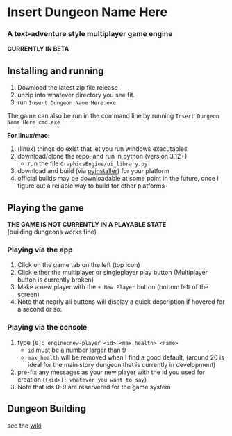 
# Insert Dungeon Name Here

### A text-adventure style multiplayer game engine

**CURRENTLY IN BETA**

## Installing and running

1. Download the latest zip file release
2. unzip into whatever directory you see fit.
3. run `Insert Dungeon Name Here.exe`

The game can also be run in the command line by running
`Insert Dungeon Name Here cmd.exe`

**For linux/mac:**

1. (linux) things do exist that let you run windows executables
2. download/clone the repo, and run in python (version 3.12+)
    - run the file `GraphicsEngine/ui_library.py`
3. download and build (via [pyinstaller](https://pypi.org/project/pyinstaller/)) for your platform
4. official builds may be downloadable at some point in the future, once I figure out a reliable way to build for other platforms

## Playing the game

**THE GAME IS NOT CURRENTLY IN A PLAYABLE STATE**  
(building dungeons works fine)

### Playing via the app

1. Click on the game tab on the left (top icon)
2. Click either the multiplayer or singleplayer play button (Multiplayer button is currently broken)
3. Make a new player with the `+ New Player` button (bottom left of the screen)
4. Note that nearly all buttons will display a quick description if hovered for a second or so.

### Playing via the console

1. type `[0]: engine:new-player <id> <max_health> <name>`
    - `id` must be a number larger than 9
    - `max_health` will be removed when I find a good default, (around 20 is ideal for the main story dungeon that is currently in development)
2. pre-fix any messages as your new player with the id you used for creation (`[<id>]: whatever you want to say`)
3. Note that ids 0-9 are reservered for the game system

## Dungeon Building

see the [wiki](https://github.com/westbot657/DungeonEngine/wiki)
